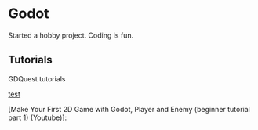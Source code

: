 # Godot

Started a hobby project. Coding is fun.

## Tutorials

GDQuest tutorials

[test](https://www.youtube.com/watch?v=Mc13Z2gboEk)

[Make Your First 2D Game with Godot, Player and Enemy (beginner tutorial part 1) (Youtube)]:



[Make Your First 2D Game with Godot, Coins, Portals, and Levels (beginner tutorial part 2)]:
https://www.youtube.com/watch?v=6ziIyx60N6I&t=1575s
